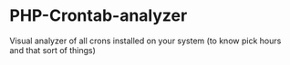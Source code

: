 PHP-Crontab-analyzer
====================

Visual analyzer of all crons installed on your system (to know pick hours and that sort of things)